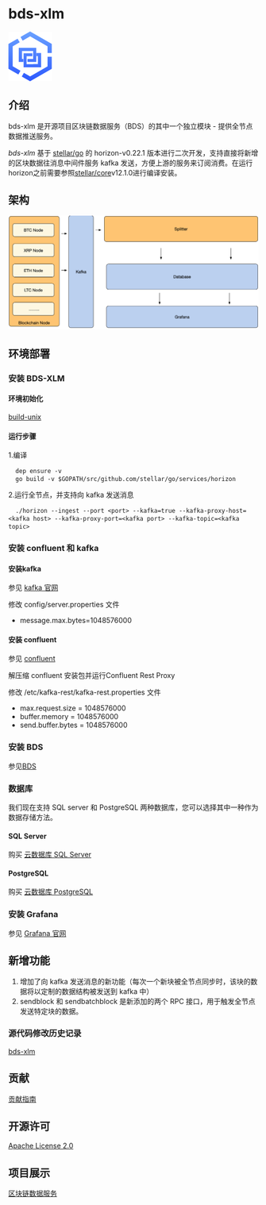 # bds-xlm
![logo](./docs/bds-logo.png)
## 介绍
bds-xlm 是开源项目区块链数据服务（BDS）的其中一个独立模块 - 提供全节点数据推送服务。

*bds-xlm* 基于 [stellar/go](https://github.com/stellar/go) 的 horizon-v0.22.1 版本进行二次开发，支持直接将新增的区块数据往消息中间件服务 kafka 发送，方便上游的服务来订阅消费。在运行horizon之前需要参照[stellar/core](https://github.com/stellar/stellar-core)v12.1.0进行编译安装。

## 架构
![架构](./docs/bds-architecture.jpg)

## 环境部署 
### 安装 BDS-XLM
#### 环境初始化
[build-unix](./docs/build.md)

#### 运行步骤

1.编译

 ```
   dep ensure -v
   go build -v $GOPATH/src/github.com/stellar/go/services/horizon
 ```
 
2.运行全节点，并支持向 kafka 发送消息

```
  ./horizon --ingest --port <port> --kafka=true --kafka-proxy-host=<kafka host> --kafka-proxy-port=<kafka port> --kafka-topic=<kafka topic>
```

### 安装 confluent 和 kafka
#### 安装kafka
参见 [kafka 官网](http://kafka.apache.org/quickstart)

修改 config/server.properties 文件

* message.max.bytes=1048576000

#### 安装 confluent
参见 [confluent](https://docs.confluent.io/current/installation/installing_cp/zip-tar.html#prod-kafka-cli-install)

解压缩 confluent 安装包并运行Confluent Rest Proxy

修改 /etc/kafka-rest/kafka-rest.properties 文件

* max.request.size = 1048576000
* buffer.memory = 1048576000
* send.buffer.bytes = 1048576000

### 安装 BDS
参见[BDS](https://github.com/jdcloud-bds/bds)

### 数据库
我们现在支持 SQL server 和 PostgreSQL 两种数据库，您可以选择其中一种作为数据存储方法。

#### SQL Server
购买 [云数据库 SQL Server](https://www.jdcloud.com/cn/products/jcs-for-sql-server)

#### PostgreSQL 
购买 [云数据库 PostgreSQL](https://www.jdcloud.com/cn/products/jcs-for-postgresql)

### 安装 Grafana 
参见 [Grafana 官网](https://grafana.com/)

## 新增功能

1. 增加了向 kafka 发送消息的新功能（每次一个新块被全节点同步时，该块的数据将以定制的数据结构被发送到 kafka 中）
2. sendblock 和 sendbatchblock 是新添加的两个 RPC 接口，用于触发全节点发送特定块的数据。

### 源代码修改历史记录
[bds-xlm](./CHANGE_HISTORY.md)

## 贡献
[贡献指南](./CONTRIBUTING.md)

## 开源许可 
[Apache License 2.0](./LICENSE)

## 项目展示
[区块链数据服务](https://bds.jdcloud.com/)

